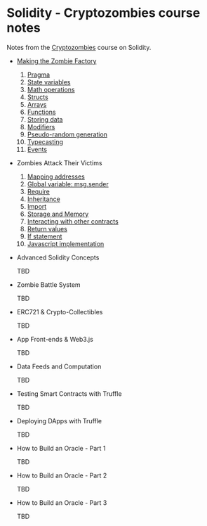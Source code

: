 # Solidity - Cryptozombies course notes
Notes from the [Cryptozombies](https://cryptozombies.io) course on Solidity.

* [Making the Zombie Factory](01%20-%20Making%20the%20Zombie%20Factory.md)
  1. [Pragma](01%20-%20Making%20the%20Zombie%20Factory.md#pragma)
  2. [State variables](01%20-%20Making%20the%20Zombie%20Factory.md#state-variables)
  3. [Math operations](01%20-%20Making%20the%20Zombie%20Factory.md#math-operations)
  4. [Structs](01%20-%20Making%20the%20Zombie%20Factory.md#structs)
  5. [Arrays](01%20-%20Making%20the%20Zombie%20Factory.md#arrays)
  6. [Functions](01%20-%20Making%20the%20Zombie%20Factory.md#functions)
  7. [Storing data](01%20-%20Making%20the%20Zombie%20Factory.md#storing-data)
  8. [Modifiers](01%20-%20Making%20the%20Zombie%20Factory.md#modifiers)
  9. [Pseudo-random generation](01%20-%20Making%20the%20Zombie%20Factory.md#pseudo-random-generation)
  10. [Typecasting](01%20-%20Making%20the%20Zombie%20Factory.md#typecasting)
  11. [Events](01%20-%20Making%20the%20Zombie%20Factory.md#events)

* Zombies Attack Their Victims

  1. [Mapping addresses](02%20-%20Zombies%20Attack%20their%20Victims.md#mapping-addresses)
  2. [Global variable: msg.sender](02%20-%20Zombies%20Attack%20their%20Victims.md#global-variable-msgsender)
  3. [Require](02%20-%20Zombies%20Attack%20their%20Victims.md#require)
  4. [Inheritance](02%20-%20Zombies%20Attack%20their%20Victims.md#inheritance)
  5. [Import](02%20-%20Zombies%20Attack%20their%20Victims.md#import)
  6. [Storage and Memory](02%20-%20Zombies%20Attack%20their%20Victims.md#storage-and-memory)
  7. [Interacting with other contracts](02%20-%20Zombies%20Attack%20their%20Victims.md#interacting-with-other-contracts)
  8. [Return values](02%20-%20Zombies%20Attack%20their%20Victims.md#return-values)
  9. [If statement](02%20-%20Zombies%20Attack%20their%20Victims.md#if-statement)
  10. [Javascript implementation](02%20-%20Zombies%20Attack%20their%20Victims.md#javascript-implementation)


* Advanced Solidity Concepts

  TBD

* Zombie Battle System

  TBD

* ERC721 & Crypto-Collectibles

  TBD

* App Front-ends & Web3.js

  TBD

* Data Feeds and Computation

  TBD

* Testing Smart Contracts with Truffle

  TBD

* Deploying DApps with Truffle

  TBD

* How to Build an Oracle - Part 1

  TBD

* How to Build an Oracle - Part 2

  TBD

* How to Build an Oracle - Part 3

  TBD